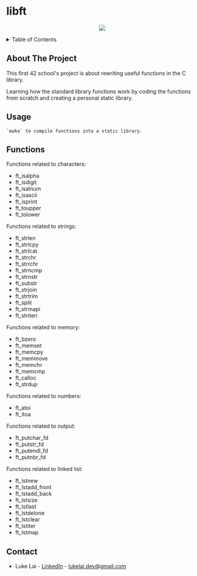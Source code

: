 # libft

<p align="center">
  <img src="https://github.com/SimpleLuke/libft/assets/89473016/82ff1559-3fd3-425b-90b1-ad650ba85c08" />
</p>

<!-- TABLE OF CONTENTS -->
<details>
  <summary>Table of Contents</summary>
  <ol>
    <li>
      <a href="#about-the-project">About The Project</a>
    </li>
    <li>
      <a href="#usage">Usage</a>
    </li>
    <li><a href="#functions">Functions</a></li>
    <li><a href="#contact">Contact</a></li>
  </ol>
</details>

## About The Project
This first 42 school's project is about rewriting useful functions in the C library. 

Learning how the standard library functions work by coding the functions from scratch and creating a personal static library.

## Usage
```
`make` to compile functions into a static library.
```

## Functions

Functions related to characters:
- ft_isalpha
- ft_isdigit
- ft_isalnum
- ft_isascii
- ft_isprint
- ft_toupper
- ft_tolower

Functions related to strings:
- ft_strlen
- ft_strlcpy
- ft_strlcat
- ft_strchr
- ft_strrchr
- ft_strncmp
- ft_strnstr
- ft_substr
- ft_strjoin
- ft_strtrim
- ft_split
- ft_strmapi
- ft_striteri

Functions related to memory:
- ft_bzero
- ft_memset
- ft_memcpy
- ft_memmove
- ft_memchr
- ft_memcmp
- ft_calloc
- ft_strdup

Functions related to numbers:
- ft_atoi
- ft_itoa

Functions related to output:
- ft_putchar_fd
- ft_putstr_fd
- ft_putendl_fd
- ft_putnbr_fd

Functions related to linked list:
- ft_lstnew
- ft_lstadd_front
- ft_lstadd_back
- ft_lstsize
- ft_lstlast
- ft_lstdelone
- ft_lstclear
- ft_lstiter
- ft_lstmap

<!-- CONTACT -->

## Contact

- Luke Lai - [LinkedIn](https://www.linkedin.com/in/luke-lai-309a3522b/) - lukelai.dev@gmail.com
